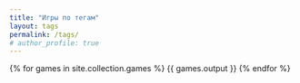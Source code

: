 ```yaml
---
title: "Игры по тегам"
layout: tags
permalink: /tags/
# author_profile: true
---
```

{% for games in site.collection.games %}
  {{ games.output }}
{% endfor %}
